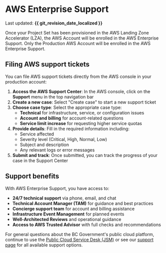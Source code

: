 # AWS Enterprise Support

Last updated: **{{ git_revision_date_localized }}**

Once your Project Set has been provisioned in the AWS Landing Zone Accelerator (LZA), the AWS Account will be enrolled in the AWS Enterprise Support. Only the Production AWS Account will be enrolled in the AWS Enterprise Support.

## Filing AWS support tickets

You can file AWS support tickets directly from the AWS console in your production account:

1. **Access the AWS Support Center**: In the AWS console, click on the **Support** menu in the top navigation bar
2. **Create a new case**: Select "Create case" to start a new support ticket
3. **Choose case type**: Select the appropriate case type:
   - **Technical** for infrastructure, service, or configuration issues
   - **Account and billing** for account-related questions
   - **Service limit increase** for requesting higher service quotas
4. **Provide details**: Fill in the required information including:
   - Service affected
   - Severity level (Critical, High, Normal, Low)
   - Subject and description
   - Any relevant logs or error messages
5. **Submit and track**: Once submitted, you can track the progress of your case in the Support Center

## Support benefits

With AWS Enterprise Support, you have access to:

- **24/7 technical support** via phone, email, and chat
- **Technical Account Manager (TAM)** for guidance and best practices
- **Concierge support team** for account and billing assistance
- **Infrastructure Event Management** for planned events
- **Well-Architected Reviews** and operational guidance
- **Access to AWS Trusted Advisor** with full checks and recommendations

For general questions about the BC Government's public cloud platform, continue to use the [Public Cloud Service Desk (JSM)](https://citz-do.atlassian.net/servicedesk/customer/portal/3) or see our [support page](../../../welcome/support.md) for all available support options.
